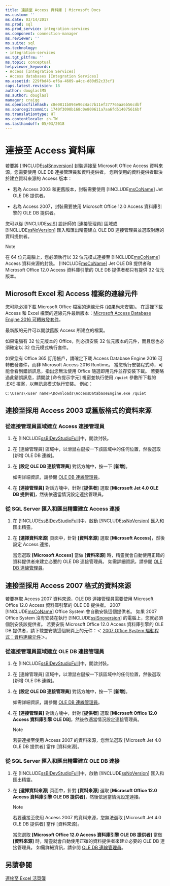 ```yaml
---
title: 連接至 Access 資料庫 | Microsoft Docs
ms.custom: ''
ms.date: 03/14/2017
ms.prod: sql
ms.prod_service: integration-services
ms.component: connection-manager
ms.reviewer: ''
ms.suite: sql
ms.technology:
- integration-services
ms.tgt_pltfrm: ''
ms.topic: conceptual
helpviewer_keywords:
- Access [Integration Services]
- Access databases [Integration Services]
ms.assetid: 229fbd46-ef6a-4609-a4cc-d80d52c33cf1
caps.latest.revision: 18
author: douglaslMS
ms.author: douglasl
manager: craigg
ms.openlocfilehash: c8e0811b894e96c4ac7b11ef377765aa6b56cdbf
ms.sourcegitcommit: 1740f3090b168c0e809611a7aa6fd514075616bf
ms.translationtype: HT
ms.contentlocale: zh-TW
ms.lasthandoff: 05/03/2018
---
```

# <a name="connect-to-an-access-database"></a>連接至 Access 資料庫
  若要將 [!INCLUDE[ssISnoversion](../../includes/ssisnoversion-md.md)] 封裝連接至 Microsoft Office Access 資料來源，您需要使用 OLE DB 連接管理員和資料提供者。 您所使用的資料提供者取決於建立資料來源的 Access 版本：  
  
-   若為 Access 2003 和更舊版本，封裝需要使用 [!INCLUDE[msCoName](../../includes/msconame-md.md)] Jet OLE DB 提供者。  
  
-   若為 Access 2007，封裝需要使用 Microsoft Office 12.0 Access 資料庫引擎的 OLE DB 提供者。  
  
 您可以從 [!INCLUDE[ssIS](../../includes/ssis-md.md)] 設計師的 [連接管理員] 區域或 [!INCLUDE[ssNoVersion](../../includes/ssnoversion-md.md)] 匯入和匯出精靈建立 OLE DB 連接管理員並選取對應的資料提供者。  
  
> [!NOTE]  
>  在 64 位元電腦上，您必須執行以 32 位元模式連接至 [!INCLUDE[msCoName](../../includes/msconame-md.md)] Access 資料來源的封裝。 [!INCLUDE[msCoName](../../includes/msconame-md.md)] Jet OLE DB 提供者和 Microsoft Office 12.0 Access 資料庫引擎的 OLE DB 提供者都只有提供 32 位元版本。  

## <a name="connectivity-components-for-microsoft-excel-and-access-files"></a>Microsoft Excel 和 Access 檔案的連線元件
  
您可能必須下載 Microsoft Office 檔案的連線元件 (如果尚未安裝)。 在這裡下載 Access 和 Excel 檔案的連線元件最新版本：[Microsoft Access Database Engine 2016 可轉散發套件](https://www.microsoft.com/download/details.aspx?id=54920)。
  
最新版的元件可以開啟舊版 Access 所建立的檔案。

如果電腦有 32 位元版本的 Office，則必須安裝 32 位元版本的元件，而且您也必須確定以 32 位元模式執行套件。

如果您有 Office 365 訂用帳戶，請確定下載 Access Database Engine 2016 可轉散發套件，而非 Microsoft Access 2016 Runtime。 當您執行安裝程式時，可能會看到錯誤訊息，指出您無法使用 Office 隨選即用元件並存安裝下載。 若要略過此錯誤訊息，請開啟 [命令提示字元] 視窗並執行使用 `/quiet` 參數所下載的 .EXE 檔案，以無訊息模式執行安裝。 例如：

`C:\Users\<user name>\Downloads\AccessDatabaseEngine.exe /quiet`
  
## <a name="connecting-to-a-data-source-in-access-2003-or-earlier-format"></a>連接至採用 Access 2003 或舊版格式的資料來源  
  
### <a name="to-create-an-access-connection-manager-from-the-connection-managers-area"></a>從連接管理員區域建立 Access 連接管理員  
  
1.  在 [!INCLUDE[ssBIDevStudioFull](../../includes/ssbidevstudiofull-md.md)]中，開啟封裝。  
  
2.  在 [連線管理員] 區域中，以滑鼠右鍵按一下該區域中的任何位置，然後選取 [新增 OLE DB 連線]。  
  
3.  在 **[設定 OLE DB 連接管理員]** 對話方塊中，按一下 **[新增]**。  
  
     如需詳細資訊，請參閱 [OLE DB 連線管理員](../../integration-services/connection-manager/ole-db-connection-manager.md)。  
  
4.  在 **[連接管理員]** 對話方塊中，針對 **[提供者]** 選取 **[Microsoft Jet 4.0 OLE DB 提供者]**，然後依適當情況設定連接管理員。  
  
### <a name="to-create-an-access-connection-from-the-sql-server-import-and-export-wizard"></a>從 SQL Server 匯入和匯出精靈建立 Access 連接  
  
1.  在 [!INCLUDE[ssBIDevStudioFull](../../includes/ssbidevstudiofull-md.md)]中，啟動 [!INCLUDE[ssNoVersion](../../includes/ssnoversion-md.md)] 匯入和匯出精靈。  
  
2.  在 **[選擇資料來源]** 頁面中，針對 **[資料來源]** 選取 **[Microsoft Access]**，然後設定 Access 連接。  
  
     當您選取 **[Microsoft Access]** 當做 **[資料來源]** 時，精靈就會自動使用正確的資料提供者來建立必要的 OLE DB 連接管理員。 如需詳細資訊，請參閱 [OLE DB 連線管理員](../../integration-services/connection-manager/ole-db-connection-manager.md)。  
  
## <a name="connecting-to-a-data-source-in-access-2007-format"></a>連接至採用 Access 2007 格式的資料來源  
 若要存取 Access 2007 資料來源，OLE DB 連接管理員需要使用 Microsoft Office 12.0 Access 資料庫引擎的 OLE DB 提供者。 2007 [!INCLUDE[msCoName](../../includes/msconame-md.md)] Office System 會自動安裝這個提供者。 如果 2007 Office System 沒有安裝在執行 [!INCLUDE[ssISnoversion](../../includes/ssisnoversion-md.md)] 的電腦上，您就必須個別安裝該提供者。 若要安裝 Microsoft Office 12.0 Access 資料庫引擎的 OLE DB 提供者，請下載並安裝這個網頁上的元件：＜ [2007 Office System 驅動程式：資料連線元件](http://go.microsoft.com/fwlink/?LinkId=98155)＞。  
  
### <a name="to-create-an-ole-db-connection-manager-from-the-connection-managers-area"></a>從連接管理員區域建立 OLE DB 連接管理員  
  
1.  在 [!INCLUDE[ssBIDevStudioFull](../../includes/ssbidevstudiofull-md.md)]中，開啟封裝。  
  
2.  在 [連線管理員] 區域中，以滑鼠右鍵按一下該區域中的任何位置，然後選取 [新增 OLE DB 連線]。  
  
3.  在 **[設定 OLE DB 連接管理員]** 對話方塊中，按一下 **[新增]**。  
  
     如需詳細資訊，請參閱 [OLE DB 連線管理員](../../integration-services/connection-manager/ole-db-connection-manager.md)。  
  
4.  在 **[連接管理員]** 對話方塊中，針對 **[提供者]** 選取 **[Microsoft Office 12.0 Access 資料庫引擎 OLE DB]**，然後依適當情況設定連接管理員。  
  
    > [!NOTE]  
    >  若要連接至使用 Access 2007 的資料來源，您無法選取 [Microsoft Jet 4.0 OLE DB 提供者] 當作 [資料來源]。  
  
### <a name="to-create-an-ole-db-connection-from-the-sql-server-import-and-export-wizard"></a>從 SQL Server 匯入和匯出精靈建立 OLE DB 連接  
  
1.  在 [!INCLUDE[ssBIDevStudioFull](../../includes/ssbidevstudiofull-md.md)]中，啟動 [!INCLUDE[ssNoVersion](../../includes/ssnoversion-md.md)] 匯入和匯出精靈。  
  
2.  在 **[選擇資料來源]** 頁面中，針對 **[資料來源]** 選取 **[Microsoft Office 12.0 Access 資料庫引擎 OLE DB 提供者]**，然後依適當情況設定連接。  
  
    > [!NOTE]  
    >  若要連接至使用 Access 2007 的資料來源，您無法選取 [Microsoft Jet 4.0 OLE DB 提供者] 當作 [資料來源]。  
  
     當您選取 **[Microsoft Office 12.0 Access 資料庫引擎 OLE DB 提供者]** 當做 **[資料來源]** 時，精靈就會自動使用正確的資料提供者來建立必要的 OLE DB 連接管理員。 如需詳細資訊，請參閱 [OLE DB 連線管理員](../../integration-services/connection-manager/ole-db-connection-manager.md)。  
  
## <a name="see-also"></a>另請參閱  
 [連接至 Excel 活頁簿](../../integration-services/connection-manager/connect-to-an-excel-workbook.md)  
  
  
